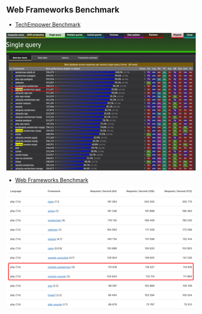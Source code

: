 ## Web Frameworks Benchmark

- [TechEmpower Benchmark](https://www.techempower.com/benchmarks/#section=test&runid=1922b097-2d7f-413c-be21-9571c8302734&hw=ph&test=db&l=yyku7z-e7&a=2)

![techempower-benchmark.png](images/techempower-benchmark.png)

- [Web Frameworks Benchmark](https://web-frameworks-benchmark.netlify.app/result?l=php)

![web-frameworks-benchmark.png](images/web-frameworks-benchmark.png)
